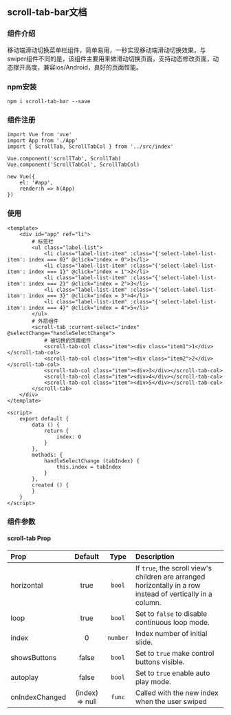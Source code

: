 ## scroll-tab-bar文档

### 组件介绍
移动端滑动切换菜单栏组件，简单易用，一秒实现移动端滑动切换效果，与swiper组件不同的是，该组件主要用来做滑动切换页面，支持动态修改页面，动态撑开高度，兼容ios/Android，良好的页面性能。

### npm安装

~~~
npm i scroll-tab-bar --save
~~~

### 组件注册
```
import Vue from 'vue'
import App from './App'
import { ScrollTab, ScrollTabCol } from '../src/index'

Vue.component('scrollTab', ScrollTab)
Vue.component('ScrollTabCol', ScrollTabCol)

new Vue({
    el: '#app',
    render:h => h(App)
})

```

### 使用
 
```
<template>
    <div id="app" ref="li">
        # 标签栏
        <ul class="label-list">
            <li class="label-list-item" :class="{'select-label-list-item': index === 0}" @click="index = 0">1</li>
            <li class="label-list-item" :class="{'select-label-list-item': index === 1}" @click="index = 1">2</li>
            <li class="label-list-item" :class="{'select-label-list-item': index === 2}" @click="index = 2">3</li>
            <li class="label-list-item" :class="{'select-label-list-item': index === 3}" @click="index = 3">4</li>
            <li class="label-list-item" :class="{'select-label-list-item': index === 4}" @click="index = 4">5</li>
        </ul>
        # 外层组件
        <scroll-tab :current-select="index" @selectChange="handleSelectChange">
            # 被切换的页面组件
            <scroll-tab-col class="item"><div class="item1">1</div></scroll-tab-col>
            <scroll-tab-col class="item"><div class="item2">2</div></scroll-tab-col>
            <scroll-tab-col class="item"><div>3</div></scroll-tab-col>
            <scroll-tab-col class="item"><div>4</div></scroll-tab-col>
            <scroll-tab-col class="item"><div>5</div></scroll-tab-col>
        </scroll-tab>
    </div>
</template>

<script>
    export default {
        data () {
            return {
                index: 0
            }
        },
        methods: {
            handleSelectChange (tabIndex) {
                this.index = tabIndex
            }
        },
        created () {
        }
    }
</script>

```

### 组件参数

#### scroll-tab Prop
| Prop  | Default  | Type | Description |
| :------------ |:---------------:| :---------------:| :-----|
| horizontal | true | `bool` | If `true`, the scroll view's children are arranged horizontally in a row instead of vertically in a column. |
| loop | true | `bool` | Set to `false` to disable continuous loop mode. |
| index | 0 | `number` | Index number of initial slide. |
| showsButtons | false | `bool` | Set to `true` make control buttons visible. |
| autoplay | false | `bool` | Set to `true` enable auto play mode. |
| onIndexChanged | (index) => null | `func` | Called with the new index when the user swiped |


